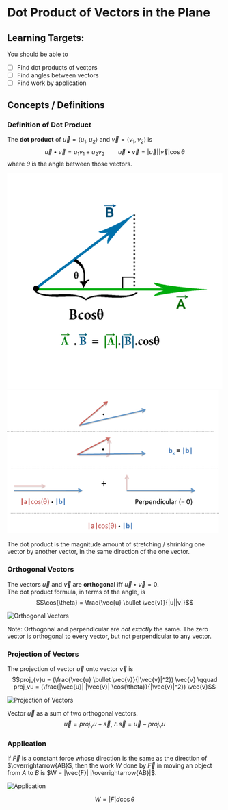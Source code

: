 # Dot Product of Vectors in the Plane

## Learning Targets:

You should be able to
- [ ] Find dot products of vectors
- [ ] Find angles between vectors
- [ ] Find work by application

## Concepts / Definitions

### Definition of Dot Product

The **dot product** of $\vec{u} = \langle u_1, u_2 \rangle$ and $\vec{v} = \langle v_1, v_2 \rangle$ is
$$\vec{u} \bullet \vec{v} = u_1 v_1 + u_2 v_2 \qquad \vec{u} \bullet \vec{v} = |\vec{u}| |\vec{v}| \cos{\theta}$$
where $\theta$ is the angle between those vectors.

![Dot Product Definition](assets/dot_product_of_vectors_in_the_plane_1.gif)
![Dot Product Rotation](assets/dot_product_of_vectors_in_the_plane_2.png)

The dot product is the magnitude amount of stretching / shrinking one vector by another vector, in the same direction of the one vector.

### Orthogonal Vectors

The vectors $\vec{u}$ and $\vec{v}$ are **orthogonal** iff $\vec{u} \bullet \vec{v} = 0$.\
The dot product formula, in terms of the angle, is
$$\cos{\theta} = \frac{\vec{u} \bullet \vec{v}}{|u||v|}$$

![Orthogonal Vectors](assets/dot_product_of_vectors_in_the_plane_3.png)

<!--Note: replace Note: with PRO TIP-->

Note: Orthogonal and perpendicular are *not exactly* the same. The zero vector is orthogonal to every vector, but not perpendicular to any vector.

### Projection of Vectors

The projection of vector $\vec{u}$ onto vector $\vec{v}$ is
$$proj_{v}u = (\frac{\vec{u} \bullet \vec{v}}{|\vec{v}|^2}) \vec{v} \qquad proj_vu = (\frac{|\vec{u}| |\vec{v}| \cos{\theta}}{|\vec{v}|^2}) \vec{v}$$

![Projection of Vectors](assets/dot_product_of_vectors_in_the_plane_4.png)

Vector $\vec{u}$ as a sum of two orthogonal vectors.
$$\vec{u} = proj_vu + \vec{s},\ \therefore \vec{s} = \vec{u} - proj_vu$$

### Application

If $\vec{F}$ is a constant force whose direction is the same as the direction of $\overrightarrow{AB}$, then the work $W$ done by $\vec{F}$ in moving an object from $A$ to $B$ is $W = |\vec{F}| |\overrightarrow{AB}|$.

![Application](assets/dot_product_of_vectors_in_the_plane_5.png)

$$W = |F|d\cos{\theta}$$
